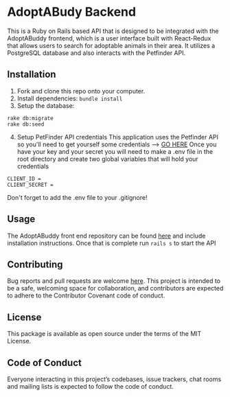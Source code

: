 # AdoptABudy Backend 

This is a Ruby on Rails based API that is designed to be integrated with the AdoptABuddy frontend, which is a user interface built with React-Redux that allows users to search for adoptable animals in their area. It utilizes a PostgreSQL database and also interacts with the Petfinder API.

## Installation 

1) Fork and clone this repo onto your computer. 
2) Install dependencies: `bundle install`
3) Setup the database: 
```
rake db:migrate
rake db:seed
```
4) Setup PetFinder API credentials 
This application uses the Petfinder API so you'll need to get yourself some credentials --> [GO HERE](https://www.petfinder.com/developers/)
Once you have your key and your secret you will need to make a .env file in the root directory and create two global variables that will hold your credentials
```
CLIENT_ID = 
CLIENT_SECRET = 
```
Don't forget to add the .env file to your .gitignore!

## Usage 

The AdoptABuddy front end repository can be found [here](https://github.com/mlcomeau/AdoptABuddy-frontend) and include installation instructions. Once that is complete run `rails s` to start the API 

## Contributing 

Bug reports and pull requests are welcome [here](https://github.com/mlcomeau/AdoptABuddy-backend). This project is intended to be a safe, welcoming space for collaboration, and contributors are expected to adhere to the Contributor Covenant code of conduct.

## License 

This package is available as open source under the terms of the MIT License.

## Code of Conduct 

Everyone interacting in this project’s codebases, issue trackers, chat rooms and mailing lists is expected to follow the code of conduct.

